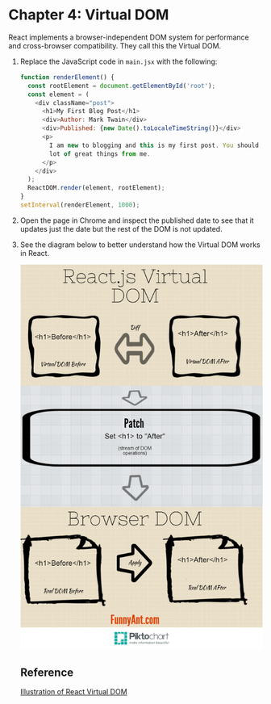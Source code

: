 # Chapter 4: Virtual DOM

React implements a browser-independent DOM system for performance and cross-browser compatibility. They call this the Virtual DOM.

1. Replace the JavaScript code in `main.jsx` with the following:

   ```js
   function renderElement() {
     const rootElement = document.getElementById('root');
     const element = (
       <div className="post">
         <h1>My First Blog Post</h1>
         <div>Author: Mark Twain</div>
         <div>Published: {new Date().toLocaleTimeString()}</div>
         <p>
           I am new to blogging and this is my first post. You should expect a
           lot of great things from me.
         </p>
       </div>
     );
     ReactDOM.render(element, rootElement);
   }
   setInterval(renderElement, 1000);
   ```

2. Open the page in Chrome and inspect the published date to see that it updates just the date but the rest of the DOM is not updated.

3. See the diagram below to better understand how the Virtual DOM works in React.

   ![Virtual DOM](./assets/React-Virtual-DOM.png)

   ## Reference

   [Illustration of React Virtual DOM](https://illustrated.dev/react-vdom)
